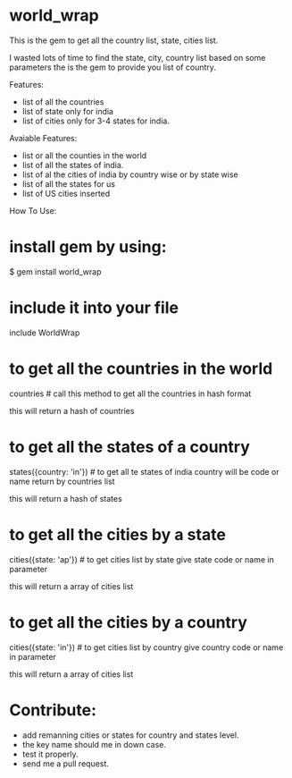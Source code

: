 world_wrap
==========

This is the gem to get all the country list, state, cities list.

I wasted lots of time to find the state, city, country list based on some parameters the is the gem to provide you list of country.

Features: 
* list of all the countries
* list of state only for india
* list of cities only for 3-4 states for india.

Avaiable Features: 
* list or all the counties in the world
* list of all the states of india.
* list of al the cities of india by country wise or by state wise
* list of all the states for us
* list of US cities inserted
 
How To Use:

# install gem by using:
$ gem install world_wrap

# include it into your file
include WorldWrap

# to get all the countries in the world
 countries # call this method to get all the countries in hash format

 this will return a hash of countries
 
# to get all the states of a country

states({country: 'in'}) # to get all te states of india country will be code or name return by countries list

 this will return a hash of states

# to get all the cities by a state

cities({state: 'ap'}) # to get cities list by state give state code or name in parameter

 this will return a array of cities list

# to get all the cities by a country

cities({state: 'in'}) # to get cities list by country give country code or name in parameter

 this will return a array of cities list

# Contribute: 
* add remanning cities or states for country and states level.
* the key name should me in down case.
* test it properly.
* send me a pull request.
